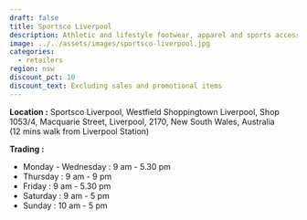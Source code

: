 ```yaml
---
draft: false
title: Sportsco Liverpool
description: Athletic and lifestyle footwear, apparel and sports accessories
image: ../../assets/images/sportsco-liverpool.jpg
categories:
  - retailers
region: nsw
discount_pct: 10
discount_text: Excluding sales and promotional items
---
```


**Location :** Sportsco Liverpool, Westfield Shoppingtown Liverpool, Shop 1053/4, Macquarie Street, Liverpool, 2170, New South Wales, Australia\
(12 mins walk from Liverpool Station)

**Trading :**

- Monday - Wednesday : 9 am - 5.30 pm
- Thursday : 9 am - 9 pm
- Friday : 9 am - 5.30 pm
- Saturday : 9 am - 5 pm
- Sunday : 10 am - 5 pm
